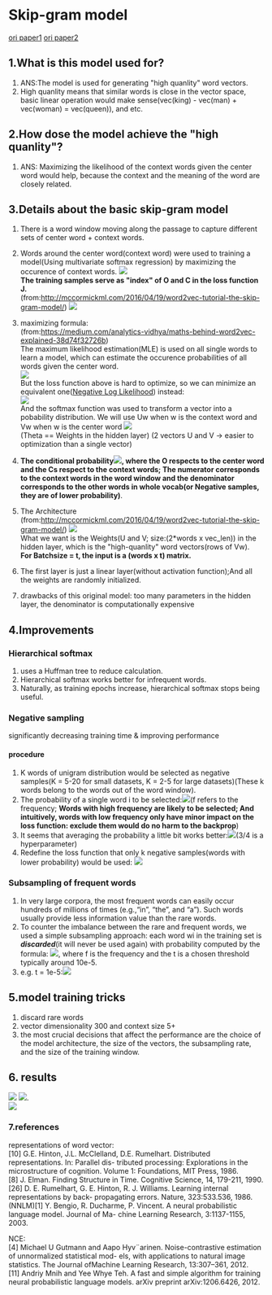# Skip-gram model

[ori paper1](https://arxiv.org/pdf/1301.3781.pdf%C3%AC%E2%80%94%20%C3%AC%E2%80%9E%C5%93)
[ori paper2](https://papers.nips.cc/paper/5021-distributed-representations-of-words-and-phrases-and-their-compositionality.pdf)

## 1.What is this model used for?

1. ANS:The model is used for generating "high quanlity" word vectors.    
2. High quanlity means that similar words is close in the vector space, basic linear operation would make sense(vec(king) - vec(man) + vec(woman) = vec(queen)), and etc.


## 2.How dose the model achieve the "high quanlity"?

1. ANS: Maximizing the likelihood of the context words given the center word would help, because the context and the meaning of the word are closely related.

## 3.Details about the basic skip-gram model

1. There is a word window moving along the passage to capture different sets of center word + context words.
2. Words around the center word(context word) were used to training a model(Using multivariate softmax regression) by maximizing the occurence of context words.
![](./res/training_data.png)  
**The training samples serve as "index" of O and C in the loss function J.**    
(from:http://mccormickml.com/2016/04/19/word2vec-tutorial-the-skip-gram-model/)
![](./res/sk2.png)
3. maximizing formula:       
(from:https://medium.com/analytics-vidhya/maths-behind-word2vec-explained-38d74f32726b)    
The maximum likelihood estimation(MLE) is used on all single words to learn a model, which can estimate the occurence probabilities of all words given the center word.    
![](./res/sk1.png)   
But the loss function above is hard to optimize, so we can minimize an equivalent one([Negative Log Likelihood](https://glassboxmedicine.com/2019/12/07/connections-log-likelihood-cross-entropy-kl-divergence-logistic-regression-and-neural-networks/)) instead:     
![](./res/sk3.png)       
And the softmax function was used to transform a vector into a pobability distribution.
We will use Uw when w is the context word and Vw when w is the center word
![](./res/sk4.png)     
(Theta == Weights in the hidden layer) (2 vectors U and V -> easier to optimization than a single vector)    
4. **The conditional probability![](./res/sk5.png), where the O respects to the center word and the Cs respect to the context words; The numerator corresponds to the context words in the word window and the denominator corresponds to the other words in whole vocab(or Negative samples, they are of lower probability)**.

4. The Architecture    
(from:http://mccormickml.com/2016/04/19/word2vec-tutorial-the-skip-gram-model/) 
![](./res/skip_gram_net_arch.png)        
What we want is the Weights(U and V; size:(2*words x vec_len)) in the hidden layer, which is the "high-quanlity" word vectors(rows of Vw).   
**For Batchsize = t, the input is a (words x t) matrix.**    

6. The first layer is just a linear layer(without activation function);And all the weights are randomly initialized.

5. drawbacks of this original model: too many parameters in the hidden layer, the denominator is computationally expensive

## 4.Improvements

### Hierarchical softmax

1. uses a Huffman tree to reduce calculation.
2. Hierarchical softmax works better for infrequent words.
3. Naturally, as training epochs increase, hierarchical softmax stops being useful.

### Negative sampling

significantly decreasing training time & improving performance

#### procedure

1. K words of unigram distribution would be selected as negative samples(K = 5-20 for small datasets, K = 2-5 for large datasets)(These k words belong to the words out of the word window).
2. The probability of a single word i to be selected:![](./res/sk6.gif)(f refers to the frequency; **Words with high frequency are likely to be selected; And intuitively, words with low frequency only have minor impact on the loss function: exclude them would do no harm to the backprop**)
3. It seems that averaging the probability a little bit works better:![](./res/sk7.gif)(3/4 is a hyperparameter)
4. Redefine the loss function that only k negative samples(words with lower probability) would be used: ![](./res/sk8.png)




### Subsampling of frequent words

1. In very large corpora, the most frequent words can easily occur hundreds of millions of times (e.g.,“in”, “the”, and “a”). Such words usually provide less information value than the rare words.
2. To counter the imbalance between the rare and frequent words, we used a simple subsampling approach: each word wi in the training set is ***discarded***(it will never be used again) with probability computed by the formula: ![](./res/sk9.gif), where f is the frequency and the t is a chosen threshold typically around 10e-5.
3. e.g. t = 1e-5:![](./res/sk12.png)

## 5.model training tricks

1. discard rare words
2. vector dimensionality 300 and context size 5+
3. the most crucial decisions that affect the performance are the choice of the model architecture, the size of the vectors, the subsampling rate, and the size of the training window.

## 6. results

![](./res/sk11.png)
![](./res/sk9.png).     
![](./res/sk10.png)
 
### 7.references

representations of word vector:     
[10] G.E. Hinton, J.L. McClelland, D.E. Rumelhart. Distributed representations. In: Parallel dis- tributed processing: Explorations in the microstructure of cognition. Volume 1: Foundations, MIT Press, 1986.     
[8] J. Elman. Finding Structure in Time. Cognitive Science, 14, 179-211, 1990.      
[26] D. E. Rumelhart, G. E. Hinton, R. J. Williams. Learning internal representations by back- propagating errors. Nature, 323:533.536, 1986.       
(NNLM)[1] Y. Bengio, R. Ducharme, P. Vincent. A neural probabilistic language model. Journal of Ma- chine Learning Research, 3:1137-1155, 2003.      

NCE:   
[4] Michael U Gutmann and Aapo Hyv¨arinen. Noise-contrastive estimation of unnormalized statistical mod- els, with applications to natural image statistics. The Journal ofMachine Learning Research, 13:307–361, 2012.          
[11] Andriy Mnih and Yee Whye Teh. A fast and simple algorithm for training neural probabilistic language models. arXiv preprint arXiv:1206.6426, 2012.     




